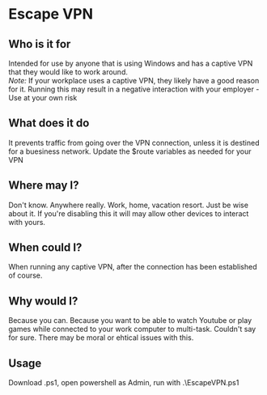 # Escape VPN
## Who is it for
Intended for use by anyone that is using Windows and has a captive VPN that they would like to work around.  
*Note:* If your workplace uses a captive VPN, they likely have a good reason for it. Running this may result in a negative interaction with your employer - Use at your own risk
## What does it do
It prevents traffic from going over the VPN connection, unless it is destined for a buesiness network. Update the $route variables as needed for your VPN
## Where may I?
Don't know. Anywhere really. Work, home, vacation resort. Just be wise about it. If you're disabling this it will may allow other devices to interact with yours.
## When could I?
When running any captive VPN, after the connection has been established of course.
## Why would I?
Because you can. Because you want to be able to watch Youtube or play games while connected to your work computer to multi-task. Couldn't say for sure. There may be moral or ehtical issues with this.  
  
## Usage
Download .ps1, open powershell as Admin, run with .\EscapeVPN.ps1